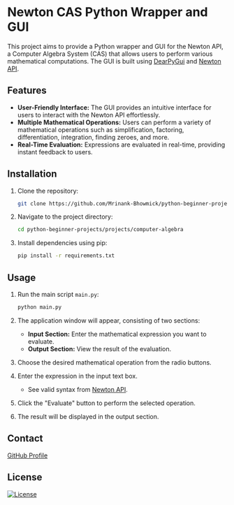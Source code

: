 # Newton CAS Python Wrapper and GUI

This project aims to provide a Python wrapper and GUI for the Newton API, a Computer Algebra
System (CAS) that allows users to perform various mathematical computations. The GUI is built using
[DearPyGui](https://github.com/hoffstadt/DearPyGui) and
[Newton API](https://github.com/aunyks/newton-api).

## Features

- **User-Friendly Interface:** The GUI provides an intuitive interface for users to interact with the Newton API
  effortlessly.
- **Multiple Mathematical Operations:** Users can perform a variety of mathematical operations such as simplification,
  factoring, differentiation, integration, finding zeroes, and more.
- **Real-Time Evaluation:** Expressions are evaluated in real-time, providing instant feedback to users.

## Installation

1. Clone the repository:

    ```bash
    git clone https://github.com/Mrinank-Bhowmick/python-beginner-projects.git
    ```

2. Navigate to the project directory:

    ```bash
    cd python-beginner-projects/projects/computer-algebra
    ```

3. Install dependencies using pip:

    ```bash
    pip install -r requirements.txt
    ```

## Usage

1. Run the main script `main.py`:

    ```bash
    python main.py
    ```

2. The application window will appear, consisting of two sections:
    - **Input Section:** Enter the mathematical expression you want to evaluate.
    - **Output Section:** View the result of the evaluation.

3. Choose the desired mathematical operation from the radio buttons.
4. Enter the expression in the input text box.
    - See valid syntax from [Newton API](https://github.com/aunyks/newton-api).
5. Click the "Evaluate" button to perform the selected operation.
6. The result will be displayed in the output section.

## Contact

[GitHub Profile](https://github.com/ca20110820)

## License

[![License](https://img.shields.io/static/v1?label=Licence&message=GPL-3-0&color=blue)](https://opensource.org/license/GPL-3-0)
